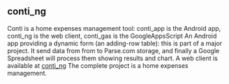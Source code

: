 ## conti_ng

Conti is a home expenses management tool: conti_app is the Android app, conti_ng is the web client, conti_gas is the GoogleAppsScript
An Android app providing a dynamic form (an adding-row table): 
this is part of a major project. It send data from from to Parse.com storage, and finally a Google Spreadsheet will process them showing results and chart.
A web client is available at [conti_ng](../../../conti_ng)
The complete project is a home expenses management.
